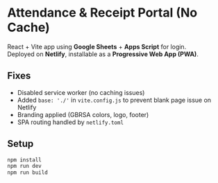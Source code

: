 # Attendance & Receipt Portal (No Cache)

React + Vite app using **Google Sheets** + **Apps Script** for login.  
Deployed on **Netlify**, installable as a **Progressive Web App (PWA)**.  

## Fixes
- Disabled service worker (no caching issues)
- Added `base: './'` in `vite.config.js` to prevent blank page issue on Netlify
- Branding applied (GBRSA colors, logo, footer)
- SPA routing handled by `netlify.toml`

## Setup
```bash
npm install
npm run dev
npm run build
```
